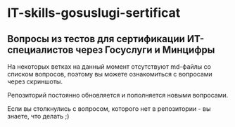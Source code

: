# IT-skills-gosuslugi-sertificat

## Вопросы из тестов для сертификации ИТ-специалистов через Госуслуги и Минцифры

На некоторых ветках на данный момент отсутствуют md-файлы со списком вопросов, поэтому вы можете ознакомиться с вопросами через скриншоты.

Репозиторий постоянно обновляется и пополняется новыми вопросами.

Если вы столкнулись с вопросом, которого нет в репозитории - вы знаете, что делать ;)
